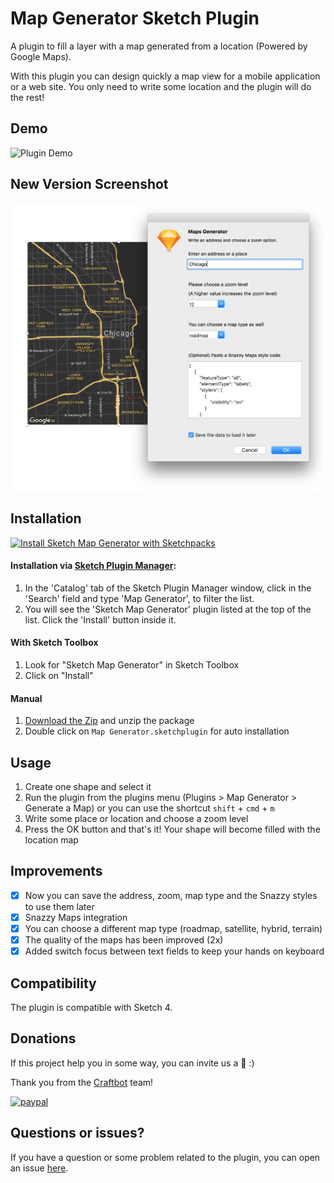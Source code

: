# Map Generator Sketch Plugin

A plugin to fill a layer with a map generated from a location (Powered by Google Maps).

With this plugin you can design quickly a map view for a mobile application or a web site. You only need to write some location and the plugin will do the rest!

## Demo

![Plugin Demo](/assets/demo.gif?raw=true "Map Generator Sketch Plugin Demo")

## New Version Screenshot

![New version](/assets/new-version.png?raw=true "Map Generator Sketch Plugin Screenshot")

## Installation

[![Install Sketch Map Generator with Sketchpacks](http://sketchpacks-com.s3.amazonaws.com/assets/badges/sketchpacks-badge-install.png "Install Sketch Map Generator with Sketchpacks")](https://sketchpacks.com/eddiesigner/sketch-map-generator/install)

#### Installation via [Sketch Plugin Manager](https://mludowise.github.io/Sketch-Plugin-Manager/):

1. In the 'Catalog' tab of the Sketch Plugin Manager window, click in the 'Search' field and type 'Map Generator', to filter the list.
2. You will see the 'Sketch Map Generator' plugin listed at the top of the list. Click the 'Install' button inside it.

#### With Sketch Toolbox

1. Look for "Sketch Map Generator" in Sketch Toolbox
2. Click on "Install"

#### Manual

1. [Download the Zip](https://github.com/eddiesigner/sketch-map-generator/archive/master.zip) and unzip the package
2. Double click on `Map Generator.sketchplugin` for auto installation

## Usage

1. Create one shape and select it
2. Run the plugin from the plugins menu (Plugins > Map Generator > Generate a Map) or you can use the shortcut `shift` + `cmd` + `m`
3. Write some place or location and choose a zoom level
4. Press the OK button and that's it! Your shape will become filled with the location map

## Improvements

- [x] Now you can save the address, zoom, map type and the Snazzy styles to use them later
- [x] Snazzy Maps integration
- [x] You can choose a different map type (roadmap, satellite, hybrid, terrain)
- [x] The quality of the maps has been improved (2x)
- [x] Added switch focus between text fields to keep your hands on keyboard

## Compatibility

The plugin is compatible with Sketch 4.

## Donations

If this project help you in some way, you can invite us a :beer: :)

Thank you from the [Craftbot](http://craftbot.io) team!

[![paypal](https://www.paypalobjects.com/en_US/MX/i/btn/btn_donateCC_LG.gif)](https://www.paypal.com/cgi-bin/webscr?cmd=_s-xclick&hosted_button_id=Y72RSKMLQW3BQ)

## Questions or issues?

If you have a question or some problem related to the plugin, you can open an issue [here](https://github.com/eddiesigner/sketch-map-generator/issues).
